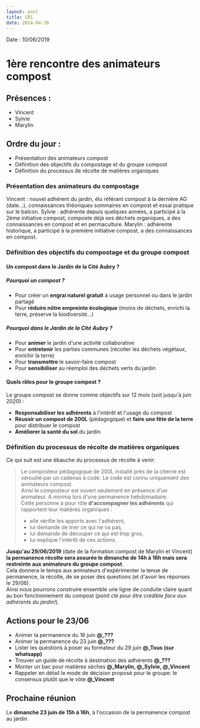 ```yaml
---
layout: post
title: CR1
date: 2014-04-30
---
```

Date : 10/06/2019
# 1ère rencontre des animateurs compost

## Présences :
- Vincent
- Sylvie
- Marylin

## Ordre du jour :
- Présentation des animateurs compost
- Définition des objectifs du compostage et du groupe compost
- Définition du processus de récolte de matières organiques

### Présentation des animateurs du compostage
Vincent : nouvel adhérent du jardin, élu référant compost à la dernière AG (date...), connaissances théoriques sommaires en compost et essai pratique sur le balcon.
Sylvie : adhérente depuis quelques années, a participé à la 2ème initiative compost, composte déjà ses déchets organiques, a des connaissances en compost et en permaculture.
Marylin : adhérente historique, a participé à la première initiative compost, a des connaissances en compost.

### Définition des objectifs du compostage et du groupe compost
#### Un **compost** dans le **Jardin de la Cité Aubry** ?
##### Pourquoi un compost ?
- Pour créer un **engrai naturel gratuit** à usage personnel ou dans le jardin partagé
- Pour **réduire nôtre empreinte écologique** (moins de déchets, enrichi la terre, préserve la biodiversité...)

##### Pourquoi dans le Jardin de la Cité Aubry ?
- Pour **animer** le jardin d'une activité collaborative
- Pour **entretenir** les parties communes (récolter les déchets végétaux, enrichir la terre)
- Pour **transmettre** le savoir-faire compost
- Pour **sensibiliser** au réemploi des déchets verts du jardin

#### Quels rôles pour le groupe compost ?
Le groupe compost se donne comme objectifs sur 12 mois (soit jusqu'à juin 2020) :
- **Responsabiliser les adhérents** à l'intérêt et l'usage du compost
- **Réussir un compost de 200L** (pédagogique) et **faire une fête de la terre** pour distribuer le compost
- **Améliorer la santé du sol** du jardin

### Définition du processus de récolte de matières organiques
Ce qui suit est une ébauche du processus de récolte à venir:
>Le composteur pédagogique de 200L installé près de la citerne est vérouillé par un cadenas à code.
Le code est connu uniquement des animateurs compost.
<br>Ainsi le composteur est ouvert seulement en présence d'un animateur. A minima lors d'une permanence hebdomadaire.
<br>Cette personne à pour rôle **d'accompagner les adhérents** qui rapportent leur matières organiques :
>- elle vérifie les apports avec l'adhérent,
>- lui demande de trier ce qui ne va pas,
>- lui demande de découper ce qui est trop gros,
>- lui explique l'intérêt de ces actions.

 **Jusqu'au 29/06/2019** (date de la formation compost de Marylin et Vincent) **la permanence récolte sera assurée le dimanche de 14h à 16h mais sera restreinte aux animateurs du groupe compost**.<br> Cela donnera le temps aux animateurs d'expérimenter la tenue de permanence, la récolte, de se poser des questions (et d'avoir les réponses le 29/06). <br>Ainsi nous pourrons construire ensemble une ligne de conduite claire quant au bon fonctionnement du compost (*point clé pour être crédible face aux adhérents du jardin!*).

## Actions pour le 23/06
 - Animer la permanence du 16 juin **@_???**
 - Animer la permanence du 23 juin **@_???**
 - Lister les questions à poser au formateur du 29 juin **@_Tous (sur whatsapp)**
 - Trouver un guide de récolte à destination des adhérents **@_???**
 - Monter un bac pour matières sèches **@_Marylin, @_Sylvie, @_Vincent**
 - Rappeler en détail le mode de décision proposé pour le groupe: le consensus plutôt que le vôte **@_Vincent**

## Prochaine réunion
Le **dimanche 23 juin de 15h à 16h**, à l'occasion de la permanence compost au jardin
